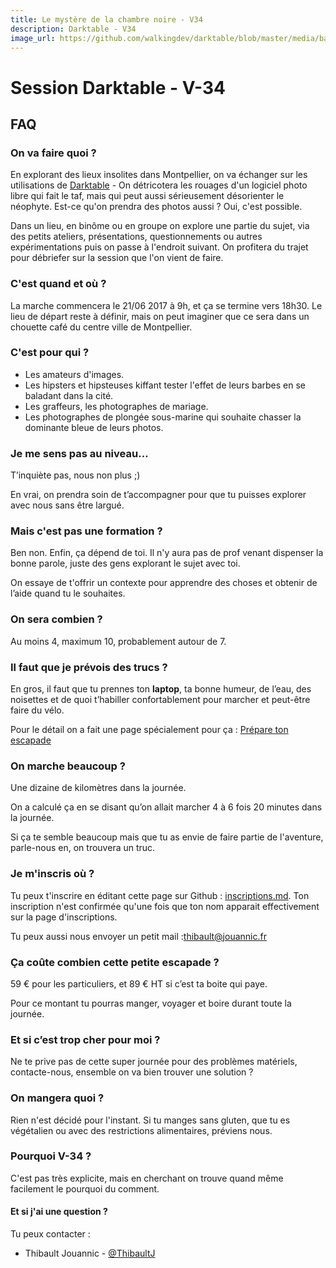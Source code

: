 ```yaml
---
title: Le mystère de la chambre noire - V34
description: Darktable - V34
image_url: https://github.com/walkingdev/darktable/blob/master/media/banner-darktable.png?raw=true
---
```


# Session Darktable - V-34

## FAQ

### On va faire quoi ?

En explorant des lieux insolites dans Montpellier, on va échanger sur les utilisations de [Darktable](http://www.darktable.org) - On détricotera les rouages d'un logiciel photo libre qui fait le taf, mais qui peut aussi sérieusement désorienter le néophyte. Est-ce qu'on prendra des photos aussi ? Oui, c'est possible.

Dans un lieu, en binôme ou en groupe on explore une partie du sujet, via des petits ateliers, présentations, questionnements ou autres expérimentations puis on passe à l'endroit suivant.
On profitera du trajet pour débriefer sur la session que l'on vient de faire.

### C'est quand et où ?

La marche commencera le 21/06 2017 à 9h, et ça se termine vers 18h30.
Le lieu de départ reste à définir, mais on peut imaginer que ce sera dans un
chouette café du centre ville de Montpellier.


### C'est pour qui ?

- Les amateurs d'images.
- Les hipsters et hipsteuses kiffant tester l'effet de leurs barbes en se baladant dans la cité.
- Les graffeurs, les photographes de mariage.
- Les photographes de plongée sous-marine qui souhaite chasser la dominante bleue de leurs photos.

### Je me sens pas au niveau…

T’inquiète pas, nous non plus ;)

En vrai, on prendra soin de t’accompagner pour que tu puisses explorer avec nous sans être largué.

### Mais c'est pas une formation ?

Ben non. Enfin, ça dépend de toi.  Il n'y aura pas de prof venant dispenser la bonne parole, juste des gens explorant le sujet avec toi.

On essaye de t'offrir un contexte pour apprendre des choses et obtenir de l’aide quand tu le souhaites.

### On sera combien ?

Au moins 4, maximum 10, probablement autour de 7.

### Il faut que je prévois des trucs ?

En gros, il faut que tu prennes ton **laptop**, ta bonne humeur, de l’eau, des noisettes et de quoi t’habiller confortablement pour marcher et peut-être faire du vélo.

Pour le détail on a fait une page spécialement pour ça : [Prépare ton escapade](http://walkingdev.fr/#walkingdev/darktable/blob/master/v-34/prepare-ton-escapade.md)

### On marche beaucoup ?

Une dizaine de kilomètres dans la journée.

On a calculé ça en se disant qu’on allait marcher 4 à 6 fois 20 minutes dans la journée.

Si ça te semble beaucoup mais que tu as envie de faire partie de l'aventure, parle-nous en, on trouvera un truc.

### Je m'inscris où ?

Tu peux t'inscrire en éditant cette page sur Github : [inscriptions.md](https://github.com/walkingdev/darktable/edit/master/v-34/inscriptions.md). Ton inscription n'est confirmée qu'une fois que ton nom apparait effectivement sur la page d'inscriptions.

Tu peux aussi nous envoyer un petit mail :[thibault@jouannic.fr](mailto:thibault@jouannic.fr)

### Ça coûte combien cette petite escapade ?

59 € pour les particuliers, et 89 € HT si c’est ta boite qui paye.  

Pour ce montant tu pourras manger, voyager et boire durant toute la journée.


### Et si c’est trop cher pour moi ?

Ne te prive pas de cette super journée pour des problèmes matériels, contacte-nous, ensemble on va bien trouver une solution ?

### On mangera quoi ?

Rien n'est décidé pour l'instant. Si tu manges sans gluten, que tu es végétalien ou avec des restrictions alimentaires, préviens nous.

### Pourquoi V-34 ?

C'est pas très explicite, mais en cherchant on trouve quand même facilement le pourquoi du comment.

#### Et si j'ai une question ?

Tu peux contacter :
   - Thibault Jouannic - [@ThibaultJ](https://mamot.fr/@ThibaultJ)
